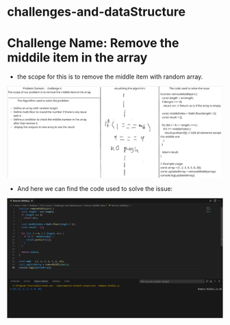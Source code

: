 # challenges-and-dataStructure


# Challenge Name: Remove the middile item in the array
* the scope for this is to remove the middle item with random array.

![Remove](challenge-4.png)

* And here we can find the code used to solve the issue:

![output](Remove-middle-item.png)

